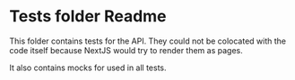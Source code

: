 # Tests folder Readme

This folder contains tests for the API. They could not be colocated with the code itself because NextJS would try to render them as pages.

It also contains mocks for used in all tests.

